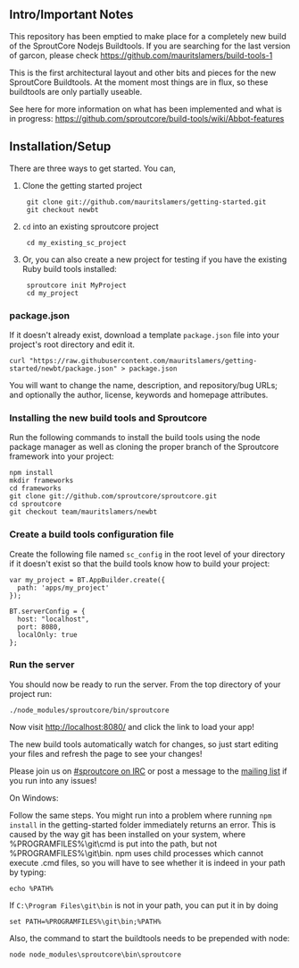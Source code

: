 ## Intro/Important Notes

This repository has been emptied to make place for a completely new build of the SproutCore Nodejs Buildtools.
If you are searching for the last version of garcon, please check https://github.com/mauritslamers/build-tools-1

This is the first architectural layout and other bits and pieces for the new SproutCore Buildtools.
At the moment most things are in flux, so these buildtools are only partially useable.

See here for more information on what has been implemented and what is in progress: https://github.com/sproutcore/build-tools/wiki/Abbot-features

## Installation/Setup

There are three ways to get started. You can,

1. Clone the getting started project

        git clone git://github.com/mauritslamers/getting-started.git
        git checkout newbt

2. `cd` into an existing sproutcore project

        cd my_existing_sc_project

3. Or, you can also create a new project for testing if you have the existing Ruby build tools installed:

        sproutcore init MyProject
        cd my_project

### package.json

If it doesn't already exist, download a template `package.json` file into your project's root directory and edit it.

    curl "https://raw.githubusercontent.com/mauritslamers/getting-started/newbt/package.json" > package.json

You will want to change the name, description, and repository/bug URLs; and optionally the author, license, keywords and homepage attributes.

### Installing the new build tools and Sproutcore

Run the following commands to install the build tools using the node package manager as well as cloning the proper branch of the Sproutcore framework into your project:

    npm install
    mkdir frameworks
    cd frameworks
    git clone git://github.com/sproutcore/sproutcore.git
    cd sproutcore
    git checkout team/mauritslamers/newbt

### Create a build tools configuration file

Create the following file named `sc_config` in the root level of your directory if it doesn't exist so that the build tools know how to build your project:

    var my_project = BT.AppBuilder.create({
      path: 'apps/my_project'
    });

    BT.serverConfig = {
      host: "localhost",
      port: 8080,
      localOnly: true
    };

### Run the server

You should now be ready to run the server. From the top directory of your project run:

    ./node_modules/sproutcore/bin/sproutcore

Now visit [http://localhost:8080/](http://localhost:8080/) and click the link to load your app!

The new build tools automatically watch for changes, so just start editing your files and refresh the page to see your changes!

Please join us on [#sproutcore on IRC](http://sproutcore.com/community/#tab=irc) or post a message to the [mailing list](http://groups.google.com/group/sproutcore/topics?gvc=2) if you run into any issues!

On Windows:

Follow the same steps. You might run into a problem where running ```npm install``` in the getting-started folder
immediately returns an error. This is caused by the way git has been installed on your system, where %PROGRAMFILES%\git\cmd is put into the path, but not %PROGRAMFILES%\git\bin. npm uses child processes which cannot execute .cmd files, so you will have to see whether it is indeed in your path by typing:

    echo %PATH%

If ```C:\Program Files\git\bin``` is not in your path, you can put it in by doing

    set PATH=%PROGRAMFILES%\git\bin;%PATH%

Also, the command to start the buildtools needs to be prepended with node:

    node node_modules\sproutcore\bin\sproutcore


